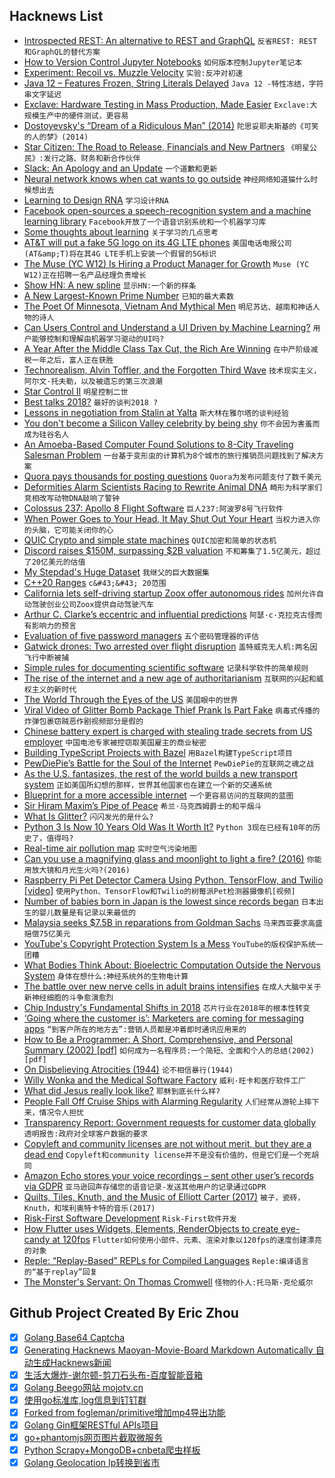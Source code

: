 ## Hacknews List


- [Introspected REST: An alternative to REST and GraphQL](https://github.com/vasilakisfil/Introspected-REST)  `反省REST: REST和GraphQL的替代方案`
- [How to Version Control Jupyter Notebooks](https://nextjournal.com/schmudde/how-to-version-control-jupyter)  `如何版本控制Jupyter笔记本`
- [Experiment: Recoil vs. Muzzle Velocity](https://blog.ammolytics.com/2018-12-12/experiment-recoil-vs-muzzle-velocity.html)  `实验:反冲对初速`
- [Java 12 – Features Frozen, String Literals Delayed](https://www.infoq.com/news/2018/12/jdk-12-new-features)  `Java 12 -特性冻结，字符串文字延迟`
- [Exclave: Hardware Testing in Mass Production, Made Easier](https://www.bunniestudios.com/blog/?p=5450)  `Exclave:大规模生产中的硬件测试，更容易`
- [Dostoyevsky&#39;s “Dream of a Ridiculous Man” (2014)](https://www.brainpickings.org/2014/11/11/dostoyevsky-dream/)  `陀思妥耶夫斯基的《可笑的人的梦》(2014)`
- [Star Citizen: The Road to Release, Financials and New Partners](https://cloudimperiumgames.com/blog/letter-from-the-chairman/investment-news)  `《明星公民》:发行之路、财务和新合作伙伴`
- [Slack: An Apology and an Update](https://slackhq.com/an-apology-and-an-update)  `一个道歉和更新`
- [Neural network knows when cat wants to go outside](https://hackaday.com/2018/12/21/neural-network-knows-when-cat-wants-to-go-outside/)  `神经网络知道猫什么时候想出去`
- [Learning to Design RNA](https://openreview.net/forum?id=ByfyHh05tQ)  `学习设计RNA`
- [Facebook open-sources a speech-recognition system and a machine learning library](https://code.fb.com/ai-research/wav2letter/)  `Facebook开放了一个语音识别系统和一个机器学习库`
- [Some thoughts about learning](https://revanthrameshkumar.github.io/gwurdblog/thoughts/about/learning/2018/12/21/first_post_thoughts_about_learning.html)  `关于学习的几点思考`
- [AT&amp;T will put a fake 5G logo on its 4G LTE phones](https://www.fiercewireless.com/5g/at-t-to-begin-upgrading-existing-lte-phones-to-5g-e)  `美国电话电报公司(AT&amp;T)将在其4G LTE手机上安装一个假冒的5G标识`
- [The  Muse (YC W12) Is Hiring a Product Manager for Growth](https://www.themuse.com/jobs/themuse/product-manager-growth)  `Muse (YC W12)正在招聘一名产品经理负责增长`
- [Show HN: A new spline](https://raphlinus.github.io/curves/2018/12/21/new-spline.html)  `显示HN:一个新的样条`
- [A New Largest-Known Prime Number](https://www.npr.org/2018/12/21/679207604/the-world-has-a-new-largest-known-prime-number)  `已知的最大素数`
- [The Poet Of Minnesota, Vietnam And Mythical Men](https://www.npr.org/2018/12/21/678945185/the-poet-of-minnesota-vietnam-and-mythical-men)  `明尼苏达、越南和神话人物的诗人`
- [Can Users Control and Understand a UI Driven by Machine Learning?](https://www.nngroup.com/articles/machine-learning-ux/)  `用户能够控制和理解由机器学习驱动的UI吗?`
- [A Year After the Middle Class Tax Cut, the Rich Are Winning](https://www.bloomberg.com/graphics/2018-tax-plan-consequences/)  `在中产阶级减税一年之后，富人正在获胜`
- [Technorealism, Alvin Toffler, and the Forgotten Third Wave](http://txti.es/technorealism)  `技术现实主义，阿尔文·托夫勒，以及被遗忘的第三次浪潮`
- [Star Control II](https://www.filfre.net/2018/12/star-control-ii/)  `明星控制二世`
- [Best talks 2018?](item?id=18740939)  `最好的谈判2018 ?`
- [Lessons in negotiation from Stalin at Yalta](https://abe-winter.github.io/2018/12/20/stalin.html)  `斯大林在雅尔塔的谈判经验`
- [You don&#39;t become a Silicon Valley celebrity by being shy](http://mitsloan.mit.edu/ideas-made-to-matter/3-professional-life-hacks-billionaire-introvert)  `你不会因为害羞而成为硅谷名人`
- [An Amoeba-Based Computer Found Solutions to 8-City Traveling Salesman Problem](https://motherboard.vice.com/en_us/article/gy7994/an-amoeba-based-computer-calculated-approximate-solutions-to-a-very-hard-math-problem)  `一台基于变形虫的计算机为8个城市的旅行推销员问题找到了解决方案`
- [Quora pays thousands for posting questions](https://quorapartners.quora.com/The-Quora-Partner-Program-in-2018?share=1)  `Quora为发布问题支付了数千美元`
- [Deformities Alarm Scientists Racing to Rewrite Animal DNA](https://www.wsj.com/articles/deformities-alarm-scientists-racing-to-rewrite-animal-dna-11544808779)  `畸形为科学家们竞相改写动物DNA敲响了警钟`
- [Colossus 237: Apollo 8 Flight Software](https://github.com/virtualagc/virtualagc/tree/master/Colossus237)  `巨人237:阿波罗8号飞行软件`
- [When Power Goes to Your Head, It May Shut Out Your Heart](https://www.npr.org/2013/08/10/210686255/a-sense-of-power-can-do-a-number-on-your-brain?ft=1&amp;f=1007)  `当权力进入你的头脑，它可能关闭你的心`
- [QUIC Crypto and simple state machines](https://cryptologie.net/article/446/quic-crypto-and-simple-state-machines/)  `QUIC加密和简单的状态机`
- [Discord raises $150M, surpassing $2B valuation](https://techcrunch.com/2018/12/21/gaming-chat-startup-discord-raises-150m-surpassing-2b-valuation/)  `不和筹集了1.5亿美元，超过了20亿美元的估值`
- [My Stepdad&#39;s Huge Dataset](https://logicmag.io/06-my-stepdads-huge-dataset/)  `我继父的巨大数据集`
- [C&#43;&#43;20 Ranges](http://ericniebler.com/2018/12/05/standard-ranges/)  `c&#43;&#43; 20范围`
- [California lets self-driving startup Zoox offer autonomous rides](https://www.reuters.com/article/us-zoox-selfdriving/california-lets-self-driving-startup-zoox-offer-autonomous-rides-idUSKCN1OK2AK)  `加州允许自动驾驶创业公司Zoox提供自动驾驶汽车`
- [Arthur C. Clarke’s eccentric and influential predictions](https://rossdawson.com/futurist/best-futurists-ever/arthur-c-clarke/)  `阿瑟·c·克拉克古怪而有影响力的预言`
- [Evaluation of five password managers](https://medium.com/@QuantopianCyber/head-to-head-evaluation-of-five-password-managers-8faa4851c767)  `五个密码管理器的评估`
- [Gatwick drones: Two arrested over flight disruption](https://www.bbc.com/news/uk-england-46657505)  `盖特威克无人机:两名因飞行中断被捕`
- [Simple rules for documenting scientific software](https://journals.plos.org/ploscompbiol/article?id=10.1371/journal.pcbi.1006561)  `记录科学软件的简单规则`
- [The rise of the internet and a new age of authoritarianism](https://harpers.org/archive/2019/01/machine-politics-facebook-political-polarization/)  `互联网的兴起和威权主义的新时代`
- [The World Through the Eyes of the US](https://pudding.cool/2018/12/countries/)  `美国眼中的世界`
- [Viral Video of Glitter Bomb Package Thief Prank Is Part Fake](https://gizmodo.com/viral-video-of-glitter-bomb-for-package-thieves-exposed-1831254130)  `病毒式传播的炸弹包裹窃贼恶作剧视频部分是假的`
- [Chinese battery expert is charged with stealing trade secrets from US employer](https://beta.scmp.com/news/world/united-states-canada/article/2179192/chinese-battery-expert-hongjin-tan-charged-stealing)  `中国电池专家被控窃取美国雇主的商业秘密`
- [Building TypeScript Projects with Bazel](https://blog.mgechev.com/2018/11/19/introduction-bazel-typescript-tutorial/#hn)  `用Bazel构建TypeScript项目`
- [PewDiePie’s Battle for the Soul of the Internet](https://quillette.com/2018/12/20/pewdiepies-battle-for-the-soul-of-the-internet/)  `PewDiePie的互联网之魂之战`
- [As the U.S. fantasizes, the rest of the world builds a new transport system](https://www.thetransportpolitic.com/2017/07/01/a-generational-failure-as-the-u-s-fantasizes-the-rest-of-the-world-builds-a-new-transport-system/)  `正如美国所幻想的那样，世界其他国家也在建立一个新的交通系统`
- [Blueprint for a more accessible internet](https://qz.com/1407450/theres-already-a-blueprint-for-a-more-accessible-internet/)  `一个更容易访问的互联网的蓝图`
- [Sir Hiram Maxim’s Pipe of Peace](http://www.historicalfirearms.info/post/181285631684/historicalfirearms-sir-hiram-maxims-pipe-of)  `希兰·马克西姆爵士的和平烟斗`
- [What Is Glitter?](https://www.nytimes.com/2018/12/21/style/glitter-factory.html)  `闪闪发光的是什么?`
- [Python 3 Is Now 10 Years Old Was It Worth It?](https://archive.fosdem.org/2018/schedule/event/python3/)  `Python 3现在已经有10年的历史了，值得吗?`
- [Real-time air pollution map](https://www.purpleair.com/map#1/25/-30)  `实时空气污染地图`
- [Can you use a magnifying glass and moonlight to light a fire? (2016)](https://what-if.xkcd.com/145/)  `你能用放大镜和月光生火吗?(2016)`
- [Raspberry Pi Pet Detector Camera Using Python, TensorFlow, and Twilio [video]](https://www.youtube.com/watch?v=gGqVNuYol6o)  `使用Python、TensorFlow和Twilio的树莓派Pet检测器摄像机[视频]`
- [Number of babies born in Japan is the lowest since records began](https://www.japantimes.co.jp/news/2018/12/21/national/number-babies-born-japan-2018-lowest-since-records-began-population-decline-highest/#.XB0GwktKiUm)  `日本出生的婴儿数量是有记录以来最低的`
- [Malaysia seeks $7.5B in reparations from Goldman Sachs](https://www.reuters.com/article/us-malaysia-politics-1mdb-goldman/malaysia-seeks-7-5-billion-in-reparations-from-goldman-sachs-ft-idUSKCN1OK0GU)  `马来西亚要求高盛赔偿75亿美元`
- [YouTube&#39;s Copyright Protection System Is a Mess](https://torrentfreak.com/youtubes-copyright-protection-system-is-a-total-mess-can-it-be-fixed-181222/)  `YouTube的版权保护系统一团糟`
- [What Bodies Think About: Bioelectric Computation Outside the Nervous System](https://www.youtube.com/watch?v=RjD1aLm4Thg)  `身体在想什么:神经系统外的生物电计算`
- [The battle over new nerve cells in adult brains intensifies](https://www.sciencenews.org/article/neurogenesis-brain-neurons-2018-yir)  `在成人大脑中关于新神经细胞的斗争愈演愈烈`
- [Chip Industry&#39;s Fundamental Shifts in 2018](https://semiengineering.com/fundamental-shifts-in-2018/)  `芯片行业在2018年的根本性转变`
- [‘Going where the customer is’: Marketers are coming for messaging apps](https://digiday.com/marketing/monetizing-messaging-apps/)  `“到客户所在的地方去”:营销人员都是冲着即时通讯应用来的`
- [How to Be a Programmer: A Short, Comprehensive, and Personal Summary (2002) [pdf]](https://www.doc.ic.ac.uk/~susan/475/HowToBeAProgrammer.pdf)  `如何成为一名程序员:一个简短、全面和个人的总结(2002)[pdf]`
- [On Disbelieving Atrocities (1944)](https://pastebin.com/zpk4LP1s?)  `论不相信暴行(1944)`
- [Willy Wonka and the Medical Software Factory](https://www.nytimes.com/2018/12/20/business/epic-systems-campus-verona-wisconsin.html)  `威利·旺卡和医疗软件工厂`
- [What did Jesus really look like?](https://www.bbc.com/news/magazine-35120965)  `耶稣到底长什么样?`
- [People Fall Off Cruise Ships with Alarming Regularity](https://qz.com/1443797/why-do-people-keep-falling-off-cruise-ships-because-people-keep-stepping-onto-them/)  `人们经常从游轮上摔下来，情况令人担忧`
- [Transparency Report: Government requests for customer data globally](https://www.apple.com/legal/transparency/)  `透明报告:政府对全球客户数据的要求`
- [Copyleft and community licenses are not without merit, but they are a dead end](https://www.influxdata.com/blog/copyleft-and-community-licenses-are-not-without-merit-but-they-are-a-dead-end/)  `Copyleft和community license并不是没有价值的，但是它们是一个死胡同`
- [Amazon Echo stores your voice recordings – sent other user’s records via GDPR](https://www.heise.de/amp/meldung/Amazon-reveals-private-voice-data-files-4256015.html)  `亚马逊回声存储您的语音记录-发送其他用户的记录通过GDPR`
- [Quilts, Tiles, Knuth, and the Music of Elliott Carter (2017)](http://georgeflanagin.com/quilts-tiles-and-music-of-elliott-carter.php)  `被子，瓷砖，Knuth，和埃利奥特卡特的音乐(2017)`
- [Risk-First Software Development](https://github.com/risk-first/website/wiki)  `Risk-First软件开发`
- [How Flutter uses Widgets, Elements, RenderObjects to create eye-candy at 120fps](https://medium.com/flutter-community/the-layer-cake-widgets-elements-renderobjects-7644c3142401)  `Flutter如何使用小部件、元素、渲染对象以120fps的速度创建漂亮的对象`
- [Reple: “Replay-Based” REPLs for Compiled Languages](https://people.eecs.berkeley.edu/~brock/blog/reple.php)  `Reple:编译语言的“基于replay”回复`
- [The Monster&#39;s Servant: On Thomas Cromwell](https://www.firstthings.com/article/2018/11/the-monsters-servant)  `怪物的仆人:托马斯·克伦威尔`

## Github Project Created By Eric Zhou

- [x] [Golang Base64 Captcha](https://github.com/mojocn/base64Captcha)
- [x] [Generating Hacknews Maoyan-Movie-Board Markdown Automatically 自动生成Hacknews新闻](https://github.com/dejavuzhou/md-genie)
- [x] [生活大爆炸-谢尔顿-剪刀石头布-百度智能音箱](https://github.com/mojocn/dueros-bang-game)
- [x] [Golang Beego网站 mojotv.cn](https://github.com/mojocn/www.mojotv.cn)
- [x] [使用go标准库,log信息到钉钉群](https://github.com/mojocn/dooger)
- [x] [Forked from fogleman/primitive增加mp4导出功能](https://github.com/mojocn/primitive)
- [x] [Golang Gin框架RESTful APIs项目](https://github.com/JJJJJJJerk/ezier-golang-web-api-framework)
- [x] [go+phantomjs网页图片截取微服务](https://github.com/mojocn/screen_shot)
- [x] [Python Scrapy+MongoDB+cnbeta爬虫样板](https://github.com/mojocn/scrapy_mongodb_boilerplate_cnbeta)
- [x] [Golang Geolocation Ip转换到省市](https://github.com/mojocn/ip2location)